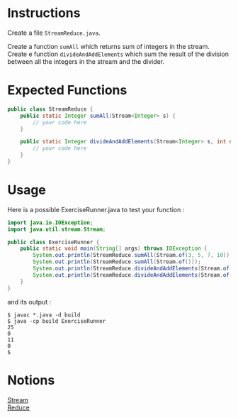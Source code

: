# Instructions

Create a file `StreamReduce.java`.

Create a function `sumAll` which returns sum of integers in the stream.  
Create e function `divideAndAddElements` which sum the result of the division between all the integers in the stream and the divider.  


# Expected Functions
```java
public class StreamReduce {
    public static Integer sumAll(Stream<Integer> s) {
        // your code here
    }

    public static Integer divideAndAddElements(Stream<Integer> s, int divider) {
        // your code here
    }
}
```

# Usage

Here is a possible ExerciseRunner.java to test your function :

```java
import java.io.IOException;
import java.util.stream.Stream;

public class ExerciseRunner {
    public static void main(String[] args) throws IOException {
        System.out.println(StreamReduce.sumAll(Stream.of(3, 5, 7, 10)));
        System.out.println(StreamReduce.sumAll(Stream.of()));
        System.out.println(StreamReduce.divideAndAddElements(Stream.of(3, 5, 7, 10), 2));
        System.out.println(StreamReduce.divideAndAddElements(Stream.of(), 2));
    }
}
```
          
and its output :
```shell
$ javac *.java -d build
$ java -cp build ExerciseRunner 
25
0
11
0
$ 
```

# Notions
[Stream](https://docs.oracle.com/en/java/javase/17/docs/api/java.base/java/util/stream/Stream.html)  
[Reduce](https://www.baeldung.com/java-stream-reduce)  
